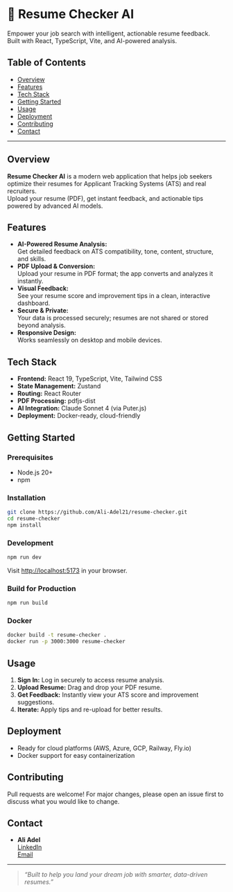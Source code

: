 
# 🚀 Resume Checker AI

Empower your job search with intelligent, actionable resume feedback.  
Built with React, TypeScript, Vite, and AI-powered analysis.

## Table of Contents

- [Overview](#overview)
- [Features](#features)
- [Tech Stack](#tech-stack)
- [Getting Started](#getting-started)
- [Usage](#usage)
- [Deployment](#deployment)
- [Contributing](#contributing)
- [Contact](#contact)

---

## Overview

**Resume Checker AI** is a modern web application that helps job seekers optimize their resumes for Applicant Tracking Systems (ATS) and real recruiters.  
Upload your resume (PDF), get instant feedback, and actionable tips powered by advanced AI models.

## Features

- **AI-Powered Resume Analysis:**  
	Get detailed feedback on ATS compatibility, tone, content, structure, and skills.
- **PDF Upload & Conversion:**  
	Upload your resume in PDF format; the app converts and analyzes it instantly.
- **Visual Feedback:**  
	See your resume score and improvement tips in a clean, interactive dashboard.
- **Secure & Private:**  
	Your data is processed securely; resumes are not shared or stored beyond analysis.
- **Responsive Design:**  
	Works seamlessly on desktop and mobile devices.

## Tech Stack

- **Frontend:** React 19, TypeScript, Vite, Tailwind CSS
- **State Management:** Zustand
- **Routing:** React Router
- **PDF Processing:** pdfjs-dist
- **AI Integration:** Claude Sonnet 4 (via Puter.js)
- **Deployment:** Docker-ready, cloud-friendly

## Getting Started

### Prerequisites

- Node.js 20+
- npm

### Installation

```bash
git clone https://github.com/Ali-Adel21/resume-checker.git
cd resume-checker
npm install
```

### Development

```bash
npm run dev
```
Visit [http://localhost:5173](http://localhost:5173) in your browser.

### Build for Production

```bash
npm run build
```

### Docker

```bash
docker build -t resume-checker .
docker run -p 3000:3000 resume-checker
```

## Usage

1. **Sign In:** Log in securely to access resume analysis.
2. **Upload Resume:** Drag and drop your PDF resume.
3. **Get Feedback:** Instantly view your ATS score and improvement suggestions.
4. **Iterate:** Apply tips and re-upload for better results.

## Deployment

- Ready for cloud platforms (AWS, Azure, GCP, Railway, Fly.io)
- Docker support for easy containerization

## Contributing

Pull requests are welcome! For major changes, please open an issue first to discuss what you would like to change.

## Contact

- **Ali Adel**  
	[LinkedIn](https://www.linkedin.com/in/aliadel-dev)  
	[Email](mailto:aliasharaf4741@gmail.com)

---

> _“Built to help you land your dream job with smarter, data-driven resumes.”_
